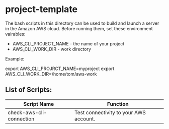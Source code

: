 # project-template

The bash scripts in this directory can be used to build and launch a server in the Amazon AWS cloud.  Before running them, set these environment vairables:

* AWS_CLI_PROJECT_NAME - the name of your project
* AWS_CLI_WORK_DIR     - work directory

Example:

   export AWS_CLI_PROJRCT_NAME=myproject
   export AWS_CLI_WORK_DIR=/home/tom/aws-work      

## List of Scripts:

| Script Name                 | Function                            |
| --------------------------- |---------------------------------------------|
| check-aws-cli-connection    | Test connectivity to your AWS account.      |
